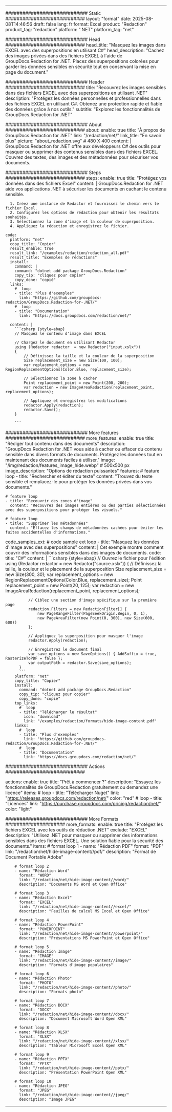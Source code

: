 
---
############################# Static ############################
layout: "format"
date:  2025-08-08T14:46:56
draft: false
lang: fr
format: Excel
product: "Redaction"
product_tag: "redaction"
platform: ".NET"
platform_tag: "net"

############################# Head ############################
head_title: "Masquez les images dans EXCEL avec des superpositions en utilisant C#"
head_description: "Cachez des images privées dans des fichiers EXCEL à l'aide de GroupDocs.Redaction for .NET. Placez des superpositions colorées pour garder les données sensibles en sécurité tout en conservant la mise en page du document."

############################# Header ############################
title: "Recouvrez les images sensibles dans des fichiers EXCEL avec des superpositions en utilisant .NET" 
description: "Protégez les données personnelles et professionnelles dans des fichiers EXCEL en utilisant C#. Obtenez une protection rapide et fiable des données grâce à nos outils."
subtitle: "Explorez les fonctionnalités de GroupDocs.Redaction for .NET" 

############################# About ############################
about:
    enable: true
    title: "À propos de GroupDocs.Redaction for .NET"
    link: "/redaction/net/"
    link_title: "En savoir plus"
    picture: "about_redaction.svg" # 480 X 400
    content: |
       GroupDocs.Redaction for .NET offre aux développeurs C# des outils pour masquer ou supprimer des contenus sensibles dans des fichiers EXCEL. Couvrez des textes, des images et des métadonnées pour sécuriser vos documents.

############################# Steps ############################
steps:
    enable: true
    title: "Protégez vos données dans des fichiers Excel"
    content: |
      GroupDocs.Redaction for .NET aide vos applications .NET à sécuriser les documents en cachant le contenu sensible.
      
      1. Créez une instance de Redactor et fournissez le chemin vers le fichier Excel.
      2. Configurez les options de rédaction pour obtenir les résultats souhaités.
      3. Sélectionnez la zone d'image et la couleur de superposition.
      4. Appliquez la rédaction et enregistrez le fichier.
   
    code:
      platform: "net"
      copy_title: "Copier"
      result_enable: true
      result_link: "/examples/redaction/redaction_all.pdf"
      result_title: "Exemples de rédactions"
      install:
        command: |
        command: "dotnet add package GroupDocs.Redaction"
        copy_tip: "cliquez pour copier"
        copy_done: "copié"
      links:
        #  loop
        - title: "Plus d'exemples"
          link: "https://github.com/groupdocs-redaction/GroupDocs.Redaction-for-.NET/"
        #  loop
        - title: "Documentation"
          link: "https://docs.groupdocs.com/redaction/net/"
          
      content: |
        ```csharp {style=abap}
        // Masquez le contenu d'image dans EXCEL

        // Chargez le document en utilisant Redactor
        using (Redactor redactor  = new Redactor("input.xslx"))
        {
            // Définissez la taille et la couleur de la superposition
            Size replacement_size = new Size(100, 100);
            var replacement_options = new RegionReplacementOptions(Color.Blue, replacement_size);

            // Sélectionnez la zone à cacher
            Point replacement_point = new Point(200, 200);
            var redaction = new ImageAreaRedaction(replacement_point, replacement_options);
            
            // Appliquez et enregistrez les modifications
            redactor.Apply(redaction);
            redactor.Save();
        }
        
        ```            


############################# More features ############################
more_features:
  enable: true
  title: "Rédiger tout contenu dans des documents"
  description: "GroupDocs.Redaction for .NET vous aide à cacher ou effacer du contenu sensible dans divers formats de documents. Protégez les données tout en maintenant des documents faciles à utiliser."
  image: "/img/redaction/features_image_hide.webp" # 500x500 px
  image_description: "Options de rédaction puissantes"
  features:
    # feature loop
    - title: "Rechercher et éditer du texte"
      content: "Trouvez du texte sensible et remplacez-le pour protéger les données privées dans vos documents."

    # feature loop
    - title: "Recouvrir des zones d'image"
      content: "Recouvrez des images entières ou des parties sélectionnées avec des superpositions pour protéger les visuels."

    # feature loop
    - title: "Supprimer les métadonnées"
      content: "Effacez les champs de métadonnées cachées pour éviter les fuites accidentelles d'informations."
      
  code_samples_ext:
    # code sample ext loop
    - title: "Masquez les données d'image avec des superpositions"
      content: |
        Cet exemple montre comment couvrir des informations sensibles dans des images de documents.
      code:
        title: "C#"
        content: |
          ```csharp {style=abap}
          //  Ouvrez le fichier pour l'édition
          using (Redactor redactor  = new Redactor("source.xslx"))
          {
              // Définissez la taille, la couleur et le placement de la superposition
              Size replacement_size = new Size(300, 30);
              var replacement_options = new RegionReplacementOptions(Color.Blue, replacement_size);
              Point replacement_point = new Point(20, 125);
              var redaction = new ImageAreaRedaction(replacement_point, replacement_options);
 
              // Ciblez une section d'image spécifique sur la première page
              redaction.Filters = new RedactionFilter[] {
                  new PageRangeFilter(PageSeekOrigin.Begin, 0, 1),
                  new PageAreaFilter(new Point(0, 300), new Size(600, 600))
              };

              // Appliquez la superposition pour masquer l'image
              redactor.Apply(redaction);

              // Enregistrez le document final
              var save_options = new SaveOptions() { AddSuffix = true, RasterizeToPDF = false };
              var outputPath = redactor.Save(save_options);
          }
          ```
        platform: "net"
        copy_title: "Copier"
        install:
          command: "dotnet add package GroupDocs.Redaction"
          copy_tip: "cliquez pour copier"
          copy_done: "copié"
        top_links:
          #  loop
          - title: "Télécharger le résultat"
            icon: "download"
            link: "/examples/redaction/formats/hide-image-content.pdf"
        links:
          #  loop
          - title: "Plus d'exemples"
            link: "https://github.com/groupdocs-redaction/GroupDocs.Redaction-for-.NET/"
          #  loop
          - title: "Documentation"
            link: "https://docs.groupdocs.com/redaction/net/"


############################# Actions ############################

actions:
  enable: true
  title: "Prêt à commencer ?"
  description: "Essayez les fonctionnalités de GroupDocs.Redaction gratuitement ou demandez une licence"
  items:
    #  loop
    - title: "Télécharger Nuget"
      link: "https://releases.groupdocs.com/redaction/net/"
      color: "red"
        #  loop
    - title: "Licences"
      link: "https://purchase.groupdocs.com/pricing/redaction/net/"
      color: "light"


############################# More Formats #####################
more_formats:
    enable: true
    title: "Protégez les fichiers EXCEL avec les outils de rédaction .NET"
    exclude: "EXCEL"
    description: "Utilisez .NET pour masquer ou supprimer des informations sensibles dans des fichiers EXCEL. Une solution fiable pour la sécurité des documents."
    items: 
        # format loop 1
        - name: "Rédaction PDF"
          format: "PDF"
          link: "/redaction/net/hide-image-content//pdf/"
          description: "Format de Document Portable Adobe"

        # format loop 2
        - name: "Rédaction Word"
          format: "WORD"
          link: "/redaction/net/hide-image-content//word/"
          description: "Documents MS Word et Open Office"
          
        # format loop 3
        - name: "Rédaction Excel"
          format: "EXCEL"
          link: "/redaction/net/hide-image-content//excel/"
          description: "Feuilles de calcul MS Excel et Open Office"

        # format loop 4
        - name: "Rédaction PowerPoint"
          format: "POWERPOINT"
          link: "/redaction/net/hide-image-content//powerpoint/"
          description: "Présentations MS PowerPoint et Open Office"

        # format loop 5
        - name: "Rédaction Image"
          format: "IMAGE"
          link: "/redaction/net/hide-image-content//image/"
          description: "Formats d'image populaires"

        # format loop 6
        - name: "Rédaction Photo"
          format: "PHOTO"
          link: "/redaction/net/hide-image-content//photo/"
          description: "Formats photo"

        # format loop 7
        - name: "Rédaction DOCX"
          format: "DOCX"
          link: "/redaction/net/hide-image-content//docx/"
          description: "Document Microsoft Word Open XML"
          
        # format loop 8
        - name: "Rédaction XLSX"
          format: "XLSX"
          link: "/redaction/net/hide-image-content//xlsx/"
          description: "Tableur Microsoft Excel Open XML"
          
        # format loop 9
        - name: "Rédaction PPTX"
          format: "PPTX"
          link: "/redaction/net/hide-image-content//pptx/"
          description: "Présentation PowerPoint Open XML"

        # format loop 10
        - name: "Rédaction JPEG"
          format: "JPEG"
          link: "/redaction/net/hide-image-content//jpeg/"
          description: "Image JPEG"


---
